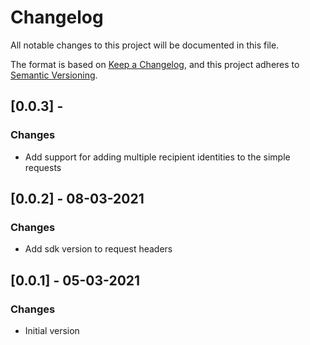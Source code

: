 # Changelog
All notable changes to this project will be documented in this file.

The format is based on [Keep a Changelog](https://keepachangelog.com/en/1.0.0/),
and this project adheres to [Semantic Versioning](https://semver.org/spec/v2.0.0.html).

## [0.0.3] - <date>
### Changes
- Add support for adding multiple recipient identities to the simple requests

## [0.0.2] - 08-03-2021
### Changes
- Add sdk version to request headers

## [0.0.1] - 05-03-2021
### Changes
- Initial version
